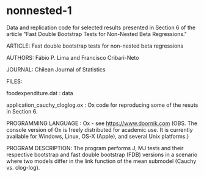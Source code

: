 # nonnested-1
Data and replication code for selected results presented in Section 6 of the article "Fast Double Bootstrap Tests for Non-Nested Beta Regressions."

ARTICLE: Fast double bootstrap tests for non-nested beta regressions

AUTHORS: Fábio P. Lima and Francisco Cribari-Neto

JOURNAL: Chilean Journal of Statistics

FILES: 

foodexpenditure.dat : data 

application_cauchy_cloglog.ox : Ox code for reproducing some of the resuts in Section 6. 
                        
PROGRAMMING LANGUAGE : Ox - see https://www.doornik.com (OBS. The console version of Ox is freely distributed for academic use. It is currently available for Windows, Linux, OS-X (Apple), and several Unix platforms.) 

PROGRAM DESCRIPTION: The program performs J, MJ tests and their respective bootstrap and fast double bootstrap (FDB) versions in a scenario where two models differ in the link function of the mean submodel (Cauchy vs. clog-log). 
